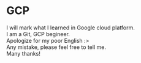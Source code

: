 # GCP<br>
I will mark what I learned in Google cloud platform.<br>
I am a Git, GCP begineer.<br>
Apologize for my poor English :><br>
Any mistake, please feel free to tell me.<br>
Many thanks!<br>
